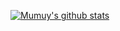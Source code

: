 [![Mumuy's github stats](https://github-readme-stats-six-mocha.vercel.app/api?username=mumuy&count_private=true&show_icons=true&title_color=2095f2&text_color=2095f2&icon_color=2095f2)](https://passer-by.com/)
